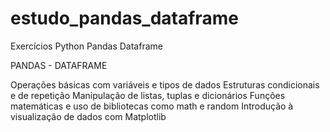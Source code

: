 # estudo_pandas_dataframe
Exercícios Python Pandas Dataframe

PANDAS - DATAFRAME

Operações básicas com variáveis e tipos de dados
Estruturas condicionais e de repetição
Manipulação de listas, tuplas e dicionários
Funções matemáticas e uso de bibliotecas como math e random
Introdução à visualização de dados com Matplotlib
